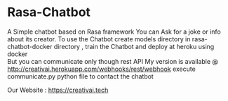 # Rasa-Chatbot
A Simple chatbot based on Rasa framework
You can Ask for a joke  or info about its creator.
To use the Chatbot create models directory in rasa-chatbot-docker directory , train the Chatbot and deploy at heroku using docker  
But you can communicate only though rest API 
My version is available @ http://creativai.herokuapp.com/webhooks/rest/webhook
execute communicate.py python file to contact the chatbot 


Our Website : https://creativai.tech 
